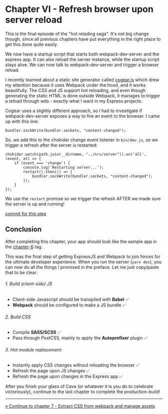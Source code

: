 # Chapter VI - Refresh browser upon server reload

This is the final episode of the "hot relading saga". It's not big change though, since all previous chapters have put
everything in the right place to get this done quite easily.

We now have a startup script that starts both webpack-dev-server and the express app. It can also reload the server
instance, while the startup script stays alive. We can now talk to webpack-dev-server and trigger a browser reload.

I recently learned about a static site generator called [cogear.js](https://cogearjs.org/) which drew my attention
because it uses Webpack under the hood, and it works beautifully. The CSS and JS support hot reloading, and even though
 generating the static HTML is done outside Webpack, it manages to trigger a reload through wds - exactly what I want
  in my Express projects.

Cogear uses a slightly different approach, so I had to investigate if webpack-dev-server exposes a way to fire an event
to the browser. I came up with this line:

    bundler.sockWrite(bundler.sockets, "content-changed");

So, we add this to the chokidar change event listener in `bin/dev.js`, so we trigger a refresh after the server
 is restarted:

```
chokidar.watch(path.join(__dirname, "../src/server")).on('all', (event, at) => {
    if (event === 'change') {
        console.log('Restarting server...');
        restart().then(() => {
            bundler.sockWrite(bundler.sockets, "content-changed");
        });
    }
});
```

We use the `restart` promise so we trigger the refresh AFTER we made sure the server is up and running!

[commit for this step](https://github.com/express-webpack-ultimate-guide/sample/commit/8067b3f62bd6109401215b2c0c4601cfcafda0d6)

## Conclusion

After completing this chapter, your app should look like the sample app in the
 [chapter-6](https://github.com/express-webpack-ultimate-guide/sample/tree/chapter-6) tag.

This was the final step of getting ExpressJS and Webpack to join forces for the ultimate developer experience. When you
run the server (`yarn dev`), you can now do all the things I promised in the preface. Let me just copy/paste that to
be clear:

###### 1. Build (client-side) JS
- Client-side Javascript should be transpiled with **Babel** ✅
- **Webpack** should be configured to make a JS bundle ✅

###### 2. Build CSS
- Compile **SASS/SCSS** ✅
- Pass through PostCSS, mainly to apply the **Autoprefixer** plugin ✅

###### 3. Hot module replacement
- Instantly apply CSS changes without reloading the browser ✅
- Refresh the page upon JS changes ✅
- Refresh the page upon changes in the Express app ✅

After you finish your glass of Cava (or whatever it is you do to celebrate victoriously), continue to the last chapter
 to complete the production-build!

----
[» Continue to chapter 7 - Extract CSS from webpack and manage assets](/7-extract-css-from-webpack-and-manage-assets)
